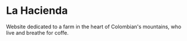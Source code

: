 # La Hacienda

Website dedicated to a farm in the heart of Colombian's mountains, who live and breathe for coffe.

